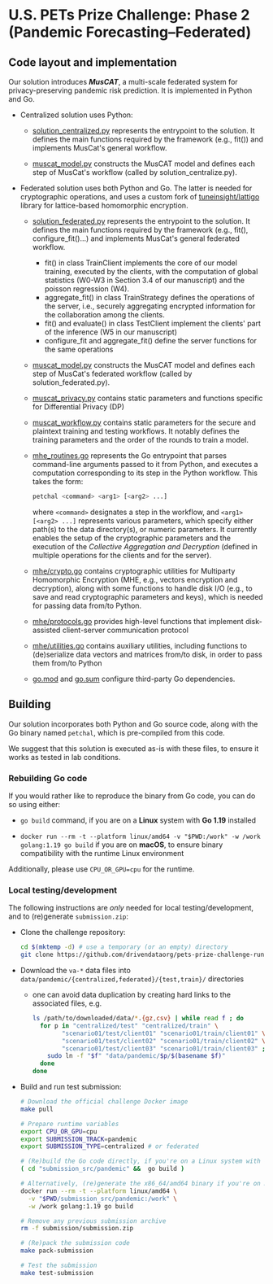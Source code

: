 # U.S. PETs Prize Challenge: Phase 2 (Pandemic Forecasting–Federated)

## Code layout and implementation

Our solution introduces **_MusCAT_**, a multi-scale federated system
for privacy-preserving pandemic risk prediction. It is implemented in Python and Go.

- Centralized solution uses Python:

  - [solution_centralized.py](solution_centralized.py) represents the entrypoint to the solution. It defines the main functions required by the framework (e.g., fit()) and implements MusCat's general workflow.

  - [muscat_model.py](muscat_model.py) constructs the MusCAT model and defines each step of MusCat's workflow (called by solution_centralize.py). 

- Federated solution uses both Python and Go. The latter is needed for cryptographic operations, and uses a custom fork of [tuneinsight/lattigo](https://github.com/tuneinsight/lattigo) library for lattice-based homomorphic encryption.

  - [solution_federated.py](solution_federated.py) represents the entrypoint to the solution. It defines the main functions required by the framework (e.g., fit(), configure_fit()...) and implements MusCat's general federated workflow.
      - fit() in class TrainClient implements the core of our model training, executed by the clients, with the computation of global statistics (W0-W3 in Section 3.4 of our manuscript) and the poisson regression (W4). 
      - aggregate_fit() in class TrainStrategy defines the operations of the server, i.e., securely aggregating encrypted information for the collaboration among the clients.
      - fit() and evaluate() in class TestClient implement the clients' part of the inference (W5 in our manuscript)
      - configure_fit and aggregate_fit() define the server functions for the same operations
      

  - [muscat_model.py](muscat_model.py) constructs the MusCAT model and defines each step of MusCat's federated workflow (called by solution_federated.py).

  - [muscat_privacy.py](muscat_privacy.py) contains static parameters and functions specific for
    Differential Privacy (DP)

  - [muscat_workflow.py](muscat_workflow.py) contains static parameters for
    the secure and plaintext training and testing workflows. It notably defines the training parameters and the order of the rounds to train a model. 

  - [mhe_routines.go](mhe_routines.go) represents the Go entrypoint that
    parses command-line arguments passed to it from Python, and executes
    a computation corresponding to its step in the Python workflow.
    This takes the form:

    ```sh
    petchal <command> <arg1> [<arg2> ...]
    ```

    where `<command>` designates a step in the workflow,
    and `<arg1> [<arg2> ...]` represents various parameters, which
    specify either path(s) to the data directory(s), or numeric parameters. It currently enables the setup of the cryptographic parameters and the execution of the *Collective Aggregation and Decryption* (defined in multiple operations for the clients and for the server).

  - [mhe/crypto.go](mhe/crypto.go) contains cryptographic utilities
    for Multiparty Homomorphic Encryption (MHE, e.g., vectors encryption and decryption), along with some functions
    to handle disk I/O (e.g., to save and read cryptographic parameters and keys), which is needed for passing data from/to Python.

  - [mhe/protocols.go](mhe/protocols.go) provides high-level functions
    that implement disk-assisted client-server communication protocol

  - [mhe/utilities.go](mhe/utilities.go) contains auxiliary utilities,
    including functions to (de)serialize data vectors and matrices
    from/to disk, in order to pass them from/to Python

  - [go.mod](go.mod) and [go.sum](go.sum) configure third-party Go
    dependencies.

## Building

Our solution incorporates both Python and Go source code, along with the Go binary named `petchal`, which is pre-compiled from this code.

We suggest that this solution is executed as-is with these files, to ensure it works as tested in lab conditions.

### Rebuilding Go code

If you would rather like to reproduce the binary from Go code, you can do so using either:

- `go build` command, if you are on a **Linux** system with **Go 1.19** installed

- `docker run --rm -t --platform linux/amd64 -v "$PWD:/work" -w /work golang:1.19 go build`
  if you are on **macOS**, to ensure binary compatibility with the runtime Linux environment

Additionally, please use `CPU_OR_GPU=cpu` for the runtime.

### Local testing/development

The following instructions are _only_ needed for local testing/development,
and to (re)generate `submission.zip`:

- Clone the challenge repository:

  ```sh
  cd $(mktemp -d) # use a temporary (or an empty) directory
  git clone https://github.com/drivendataorg/pets-prize-challenge-runtime .
  ```

- Download the `va-*` data files into `data/pandemic/{centralized,federated}/{test,train}/` directories

  - one can avoid data duplication by creating hard links to the associated files, e.g.
    ```sh
    ls /path/to/downloaded/data/*.{gz,csv} | while read f ; do
      for p in "centralized/test" "centralized/train" \
            "scenario01/test/client01" "scenario01/train/client01" \
            "scenario01/test/client02" "scenario01/train/client02" \
            "scenario01/test/client03" "scenario01/train/client03" ; do
        sudo ln -f "$f" "data/pandemic/$p/$(basename $f)"
      done
    done
    ```

- Build and run test submission:

  ```sh
  # Download the official challenge Docker image
  make pull

  # Prepare runtime variables
  export CPU_OR_GPU=cpu
  export SUBMISSION_TRACK=pandemic
  export SUBMISSION_TYPE=centralized # or federated

  # (Re)build the Go code directly, if you're on a Linux system with Go 1.19 installed
  ( cd "submission_src/pandemic" &&  go build )

  # Alternatively, (re)generate the x86_64/amd64 binary if you're on macOS (with or without Apple Silicon)
  docker run --rm -t --platform linux/amd64 \
    -v "$PWD/submission_src/pandemic:/work" \
    -w /work golang:1.19 go build

  # Remove any previous submission archive
  rm -f submission/submission.zip

  # (Re)pack the submission code
  make pack-submission

  # Test the submission
  make test-submission
  ```
